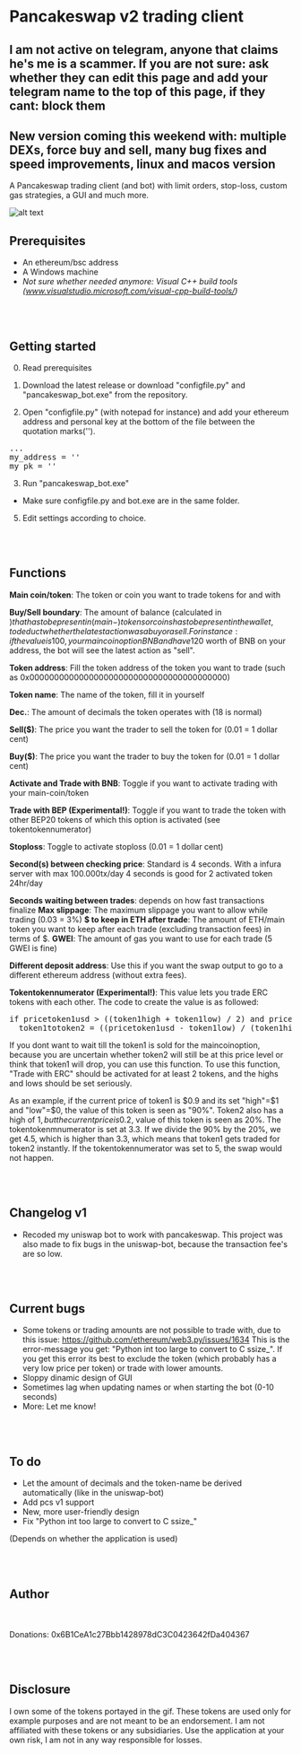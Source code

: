 # Pancakeswap v2 trading client

<H2> I am not active on telegram, anyone that claims he's me is a scammer. If you are not sure: ask whether they can edit this page and add your telegram name to the top of this page, if they cant: block them</H2>


<H2> New version coming this weekend with: multiple DEXs, force buy and sell, many bug fixes and speed improvements, linux and macos version</H2>
A Pancakeswap trading client (and bot) with limit orders, stop-loss, custom gas strategies, a GUI and much more.



![alt text](https://raw.githubusercontent.com/aviddot/Pancakeswap-trading-bot/main/v1gif.gif "GIF application")

<H2>Prerequisites</H2>

- An ethereum/bsc address
- A Windows machine
- <i>Not sure whether needed anymore: Visual C++ build tools (www.visualstudio.microsoft.com/visual-cpp-build-tools/)</i>

<br> </br>
<H2>Getting started</H2>

0. Read prerequisites

1. Download the latest release or download "configfile.py" and "pancakeswap_bot.exe" from the repository.


2. Open "configfile.py" (with notepad for instance) and add your ethereum address and personal key at the bottom of the file between the quotation marks('').

<pre>...
my_address = ''
my_pk = ''</pre>


3. Run "pancakeswap_bot.exe"

- Make sure configfile.py and bot.exe are in the same folder.


5. Edit settings according to choice.


<br> </br>
<H2>Functions</H2>


<b>Main coin/token</b>: The token or coin you want to trade tokens for and with

<b>Buy/Sell boundary</b>: The amount of balance (calculated in $) that has to be present in (main-)tokens or coins has to be present in the wallet, to deduct whether the latest action was a buy or a sell. For instance: if the value is 100, your maincoin option BNB and have 120$ worth of BNB on your address, the bot will see the latest action as "sell".

<b>Token address</b>: Fill the token address of the token you want to trade (such as 0x0000000000000000000000000000000000000000)

<b>Token name</b>: The name of the token, fill it in yourself

<b>Dec.</b>: The amount of decimals the token operates with (18 is normal)

<b>Sell($)</b>: The price you want the trader to sell the token for (0.01 = 1 dollar cent)

<b>Buy($)</b>: The price you want the trader to buy the token for (0.01 = 1 dollar cent)

<b>Activate and Trade with BNB</b>: Toggle if you want to activate trading with your main-coin/token

<b>Trade with BEP (Experimental!)</b>: Toggle if you want to trade the token with other BEP20 tokens of which this option is activated (see tokentokennumerator)

<b>Stoploss</b>: Toggle to activate stoploss (0.01 = 1 dollar cent)


<b>Second(s) between checking price</b>: Standard is 4 seconds. With a infura server with max 100.000tx/day 4 seconds is good for 2 activated token 24hr/day


<b>Seconds waiting between trades</b>: depends on how fast transactions finalize
<b>Max slippage</b>: The maximum slippage you want to allow while trading (0.03 = 3%)
<b>$ to keep in ETH after trade</b>: The amount of ETH/main token you want to keep after each trade (excluding transaction fees) in terms of $.
<b>GWEI</b>: The amount of gas you want to use for each trade (5 GWEI is fine)


<b>Different deposit address</b>: Use this if you want the swap output to go to a different ethereum address (without extra fees).

<b>Tokentokennumerator (Experimental!)</b>: This value lets you trade ERC tokens with each other. The code to create the value is as followed:

<pre>if pricetoken1usd > ((token1high + token1low) / 2) and pricetoken2usd < ((token2high + token2low) / 2):
  token1totoken2 = ((pricetoken1usd - token1low) / (token1high - token1low)) / ((pricetoken2usd - token2low) / (token2high - token2low))</pre>
  
  If you dont want to wait till the token1 is sold for the maincoinoption, because you are uncertain whether token2 will still be at this price level or think that token1 will     drop, you can use this function. To use this function, "Trade with ERC" should be activated for at least 2 tokens, and the highs and lows should be set seriously.
    
  As an example, if the current price of token1 is $0.9 and its set "high"=$1 and "low"=$0, the value of this token is seen as "90%". Token2 also has a high of $1, but the         current price is 0.2$, value of this token is seen as 20%. The tokentokenmnumerator is set at 3.3. If we divide the 90% by the 20%, we get 4.5, which is higher than 3.3, which   means that token1 gets traded for token2 instantly. If the tokentokennumerator was set to 5, the swap would not happen.
  
<br> </br>
<H2>Changelog v1</h2>

- Recoded my uniswap bot to work with pancakeswap. This project was also made to fix bugs in the uniswap-bot, because the transaction fee's are so low.

<br> </br>
<H2>Current bugs</h2>


- Some tokens or trading amounts are not possible to trade with, due to this issue: https://github.com/ethereum/web3.py/issues/1634
  This is the error-message you get: "Python int too large to convert to C ssize_".
  If you get this error its best to exclude the token (which probably has a very low price per token) or trade with lower amounts.
- Sloppy dinamic design of GUI
- Sometimes lag when updating names or when starting the bot (0-10 seconds)
- More: Let me know!

<br> </br>
<H2>To do</H2>

- Let the amount of decimals and the token-name be derived automatically (like in the uniswap-bot)
- Add pcs v1 support
- New, more user-friendly design
- Fix "Python int too large to convert to C ssize_"

(Depends on whether the application is used)

<br> </br>
<H2>Author</H2>

<br> </br>
Donations: 0x6B1CeA1c27Bbb1428978dC3C0423642fDa404367



<br> </br>
<H2>Disclosure</H2>
I own some of the tokens portayed in the gif. These tokens are used only for example purposes and are not meant to be an endorsement. I am not affiliated with these tokens or any subsidiaries. Use the application at your own risk, I am not in any way responsible for losses.

  

